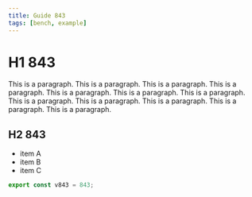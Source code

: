 ```yaml
---
title: Guide 843
tags: [bench, example]
---
```


# H1 843

This is a paragraph. This is a paragraph. This is a paragraph. This is a paragraph. This is a paragraph. This is a paragraph. This is a paragraph. This is a paragraph. This is a paragraph. This is a paragraph. This is a paragraph. This is a paragraph. 

## H2 843

- item A
- item B
- item C

```ts
export const v843 = 843;
```